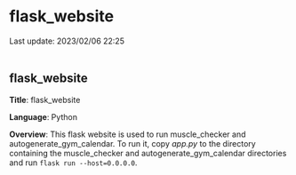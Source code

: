 # flask_website

Last update: 2023/02/06 22:25
<br><br>

## flask_website

**Title**: flask_website

**Language**: Python

**Overview**: This flask website is used to run muscle_checker and autogenerate_gym_calendar. To run it, copy *app.py* to the directory containing the muscle_checker and autogenerate_gym_calendar directories and run ` flask run --host=0.0.0.0 `.
